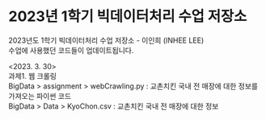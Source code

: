 # 2023년 1학기 빅데이터처리 수업 저장소

2023년도 1학기 빅데이터처리 수업 저장소 - 이인희 (INHEE LEE)  
수업에 사용했던 코드들이 업데이트됩니다.  
  
<2023. 3. 30>  
과제1. 웹 크롤링  
BigData > assignment > webCrawling.py : 교촌치킨 국내 전 매장에 대한 정보를 가져오는 파이썬 코드  
BigData > Data > KyoChon.csv : 교촌치킨 국내 전 매장에 대한 정보  

